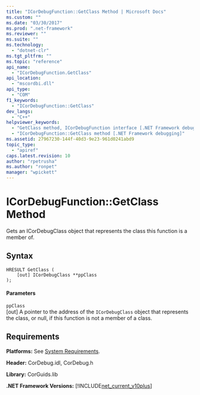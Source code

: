 ```yaml
---
title: "ICorDebugFunction::GetClass Method | Microsoft Docs"
ms.custom: ""
ms.date: "03/30/2017"
ms.prod: ".net-framework"
ms.reviewer: ""
ms.suite: ""
ms.technology: 
  - "dotnet-clr"
ms.tgt_pltfrm: ""
ms.topic: "reference"
api_name: 
  - "ICorDebugFunction.GetClass"
api_location: 
  - "mscordbi.dll"
api_type: 
  - "COM"
f1_keywords: 
  - "ICorDebugFunction::GetClass"
dev_langs: 
  - "C++"
helpviewer_keywords: 
  - "GetClass method, ICorDebugFunction interface [.NET Framework debugging]"
  - "ICorDebugFunction::GetClass method [.NET Framework debugging]"
ms.assetid: 27967230-144f-40d3-9e23-961d0241abd9
topic_type: 
  - "apiref"
caps.latest.revision: 10
author: "rpetrusha"
ms.author: "ronpet"
manager: "wpickett"
---
```

# ICorDebugFunction::GetClass Method
Gets an ICorDebugClass object that represents the class this function is a member of.  
  
## Syntax  
  
```  
HRESULT GetClass (  
    [out] ICorDebugClass **ppClass  
);  
```  
  
#### Parameters  
 `ppClass`  
 [out] A pointer to the address of the `ICorDebugClass` object that represents the class, or null, if this function is not a member of a class.  
  
## Requirements  
 **Platforms:** See [System Requirements](../../../../docs/framework/get-started/system-requirements.md).  
  
 **Header:** CorDebug.idl, CorDebug.h  
  
 **Library:** CorGuids.lib  
  
 **.NET Framework Versions:** [!INCLUDE[net_current_v10plus](../../../../includes/net-current-v10plus-md.md)]